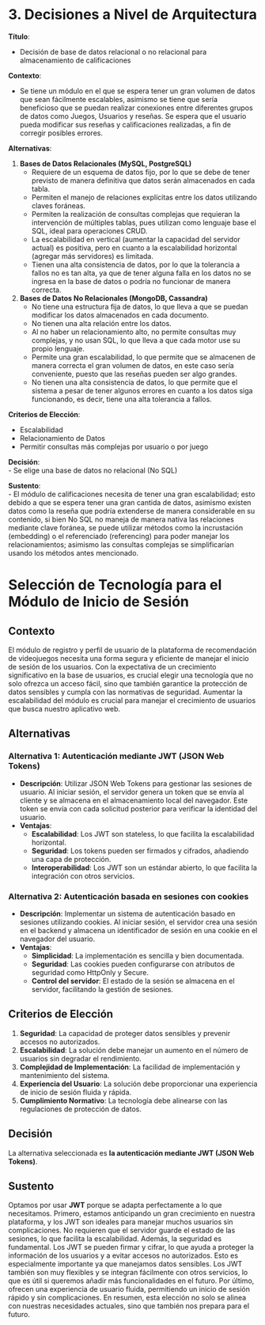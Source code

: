 # 3. Decisiones a Nivel de Arquitectura

**Título**:  
- Decisión de base de datos relacional o no relacional para almacenamiento de calificaciones

**Contexto**:  
- Se tiene un módulo en el que se espera tener un gran volumen de datos que sean fácilmente escalables, asimismo se tiene que sería beneficioso que se puedan realizar conexiones entre diferentes grupos de datos como Juegos, Usuarios y reseñas. Se espera que el usuario pueda modificar sus reseñas y calificaciones realizadas, a fin de corregir posibles errores.

**Alternativas**:  
1. **Bases de Datos Relacionales (MySQL, PostgreSQL)**
    - Requiere de un esquema de datos fijo, por lo que se debe de tener previsto de manera definitiva que datos serán almacenados en cada tabla.
    - Permiten el manejo de relaciones explícitas entre los datos utilizando claves foráneas.
    - Permiten la realización de consultas complejas que requieran la intervención de múltiples tablas, pues utilizan como lenguaje base el SQL, ideal para operaciones CRUD.
    - La escalabilidad en vertical (aumentar la capacidad del servidor actual) es positiva, pero en cuanto a la escalabilidad horizontal (agregar más servidores) es limitada.
    - Tienen una alta consistencia de datos, por lo que la tolerancia a fallos no es tan alta, ya que de tener alguna falla en los datos no se ingresa en la base de datos o podría no funcionar de manera correcta.
2. **Bases de Datos No Relacionales (MongoDB, Cassandra)**
    - No tiene una estructura fija de datos, lo que lleva a que se puedan modificar los datos almacenados en cada documento.
    - No tienen una alta relación entre los datos.
    - Al no haber un relacionamiento alto, no permite consultas muy complejas, y no usan SQL, lo que lleva a que cada motor use su propio lenguaje.
    - Permite una gran escalabilidad, lo que permite que se almacenen de manera correcta el gran volumen de datos, en este caso sería conveniente, puesto que las reseñas pueden ser algo grandes.
    - No tienen una alta consistencia de datos, lo que permite que el sistema a pesar de tener algunos errores en cuanto a los datos siga funcionando, es decir, tiene una alta tolerancia a fallos.

**Criterios de Elección**:  
- Escalabilidad
- Relacionamiento de Datos
- Permitir consultas más complejas por usuario o por juego

**Decisión**:  
    - Se elige una base de datos no relacional (No SQL)

**Sustento**:  
    - El módulo de calificaciones necesita de tener una gran escalabilidad; esto debido a que se espera tener una gran cantida de datos, asimismo existen datos como la reseña que podría extenderse de manera considerable en su contenido, si bien No SQL no maneja de manera nativa las relaciones mediante clave foránea, se puede utilizar métodos como la incrustación (embedding) o el referenciado (referencing) para poder manejar los relacionamientos; asimismo las consultas complejas se simplificarían usando los métodos antes mencionado.


# Selección de Tecnología para el Módulo de Inicio de Sesión

## Contexto
El módulo de registro y perfil de usuario de la plataforma de recomendación de videojuegos necesita una forma segura y eficiente de manejar el inicio de sesión de los usuarios. Con la expectativa de un crecimiento significativo en la base de usuarios, es crucial elegir una tecnología que no solo ofrezca un acceso fácil, sino que también garantice la protección de datos sensibles y cumpla con las normativas de seguridad. Aumentar la escalabilidad del módulo es crucial para manejar el crecimiento de usuarios que busca nuestro aplicativo web.

## Alternativas

### Alternativa 1: Autenticación mediante JWT (JSON Web Tokens)
- **Descripción**: Utilizar JSON Web Tokens para gestionar las sesiones de usuario. Al iniciar sesión, el servidor genera un token que se envía al cliente y se almacena en el almacenamiento local del navegador. Este token se envía con cada solicitud posterior para verificar la identidad del usuario.
- **Ventajas**:
  - **Escalabilidad**: Los JWT son stateless, lo que facilita la escalabilidad horizontal.
  - **Seguridad**: Los tokens pueden ser firmados y cifrados, añadiendo una capa de protección.
  - **Interoperabilidad**: Los JWT son un estándar abierto, lo que facilita la integración con otros servicios.

### Alternativa 2: Autenticación basada en sesiones con cookies
- **Descripción**: Implementar un sistema de autenticación basado en sesiones utilizando cookies. Al iniciar sesión, el servidor crea una sesión en el backend y almacena un identificador de sesión en una cookie en el navegador del usuario.
- **Ventajas**:
  - **Simplicidad**: La implementación es sencilla y bien documentada.
  - **Seguridad**: Las cookies pueden configurarse con atributos de seguridad como HttpOnly y Secure.
  - **Control del servidor**: El estado de la sesión se almacena en el servidor, facilitando la gestión de sesiones.

## Criterios de Elección
1. **Seguridad**: La capacidad de proteger datos sensibles y prevenir accesos no autorizados.
2. **Escalabilidad**: La solución debe manejar un aumento en el número de usuarios sin degradar el rendimiento.
3. **Complejidad de Implementación**: La facilidad de implementación y mantenimiento del sistema.
4. **Experiencia del Usuario**: La solución debe proporcionar una experiencia de inicio de sesión fluida y rápida.
5. **Cumplimiento Normativo**: La tecnología debe alinearse con las regulaciones de protección de datos.

## Decisión
La alternativa seleccionada es **la autenticación mediante JWT (JSON Web Tokens)**.

## Sustento
Optamos por usar **JWT** porque se adapta perfectamente a lo que necesitamos. Primero, estamos anticipando un gran crecimiento en nuestra plataforma, y los JWT son ideales para manejar muchos usuarios sin complicaciones. No requieren que el servidor guarde el estado de las sesiones, lo que facilita la escalabilidad.
Además, la seguridad es fundamental. Los JWT se pueden firmar y cifrar, lo que ayuda a proteger la información de los usuarios y a evitar accesos no autorizados. Esto es especialmente importante ya que manejamos datos sensibles.
Los JWT también son muy flexibles y se integran fácilmente con otros servicios, lo que es útil si queremos añadir más funcionalidades en el futuro. Por último, ofrecen una experiencia de usuario fluida, permitiendo un inicio de sesión rápido y sin complicaciones. En resumen, esta elección no solo se alinea con nuestras necesidades actuales, sino que también nos prepara para el futuro.